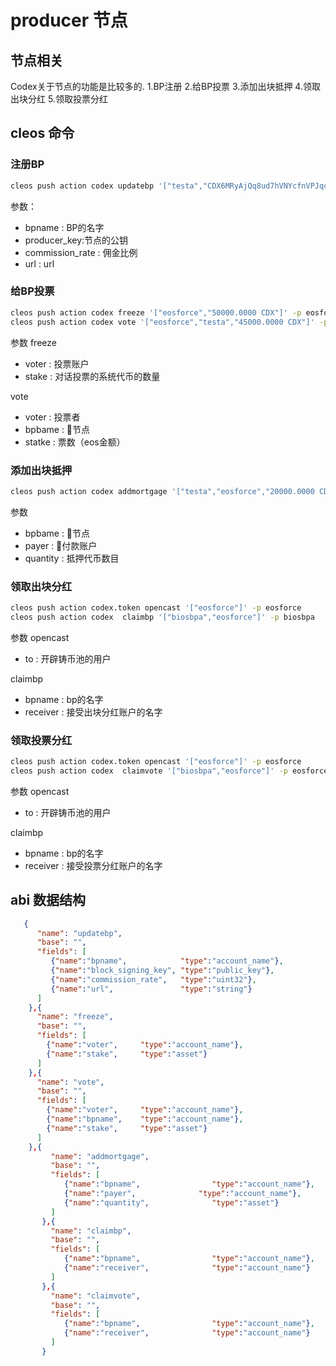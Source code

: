 # producer 节点

## 节点相关
Codex关于节点的功能是比较多的.
1.BP注册
2.给BP投票
3.添加出块抵押
4.领取出块分红
5.领取投票分红


## cleos 命令
### 注册BP
```bash
cleos push action codex updatebp '["testa","CDX6MRyAjQq8ud7hVNYcfnVPJqcVpscN5So8BhtHuGYqET5GDW5CV",100,"www"]' -p testa
```
参数：
- bpname : BP的名字
- producer_key:节点的公钥
- commission_rate : 佣金比例
- url : url

### 给BP投票
```bash
cleos push action codex freeze '["eosforce","50000.0000 CDX"]' -p eosforce
cleos push action codex vote '["eosforce","testa","45000.0000 CDX"]' -p eosforce
```
参数
freeze
- voter : 投票账户
- stake : 对话投票的系统代币的数量

vote
- voter : 投票者
- bpbame : 节点
- statke : 票数（eos金额）

### 添加出块抵押
```bash
cleos push action codex addmortgage '["testa","eosforce","20000.0000 CDX"]' -p eosforce
```

参数
- bpbame : 节点
- payer : 付款账户
- quantity : 抵押代币数目

### 领取出块分红
```bash
cleos push action codex.token opencast '["eosforce"]' -p eosforce
cleos push action codex  claimbp '["biosbpa","eosforce"]' -p biosbpa
```

参数
opencast
- to : 开辟铸币池的用户

claimbp
- bpname : bp的名字
- receiver : 接受出块分红账户的名字

### 领取投票分红
```bash
cleos push action codex.token opencast '["eosforce"]' -p eosforce
cleos push action codex  claimvote '["biosbpa","eosforce"]' -p eosforce
```
参数
opencast
- to : 开辟铸币池的用户

claimbp
- bpname : bp的名字
- receiver : 接受投票分红账户的名字

## abi 数据结构
  
```json
   {
      "name": "updatebp",
      "base": "",
      "fields": [
         {"name":"bpname",            "type":"account_name"},
         {"name":"block_signing_key", "type":"public_key"},
         {"name":"commission_rate",   "type":"uint32"},
         {"name":"url",               "type":"string"}
      ]
    },{
      "name": "freeze",
      "base": "",
      "fields": [
        {"name":"voter",     "type":"account_name"},
        {"name":"stake",     "type":"asset"}
      ]
    },{
      "name": "vote",
      "base": "",
      "fields": [
        {"name":"voter",     "type":"account_name"},
        {"name":"bpname",    "type":"account_name"},
        {"name":"stake",     "type":"asset"}
      ]
    },{
         "name": "addmortgage",
         "base": "",
         "fields": [
            {"name":"bpname",                "type":"account_name"},
            {"name":"payer",              "type":"account_name"},
            {"name":"quantity",              "type":"asset"}
         ]
       },{
         "name": "claimbp",
         "base": "",
         "fields": [
            {"name":"bpname",                "type":"account_name"},
            {"name":"receiver",              "type":"account_name"}
         ]
       },{
         "name": "claimvote",
         "base": "",
         "fields": [
            {"name":"bpname",                "type":"account_name"},
            {"name":"receiver",              "type":"account_name"}
         ]
       }
```